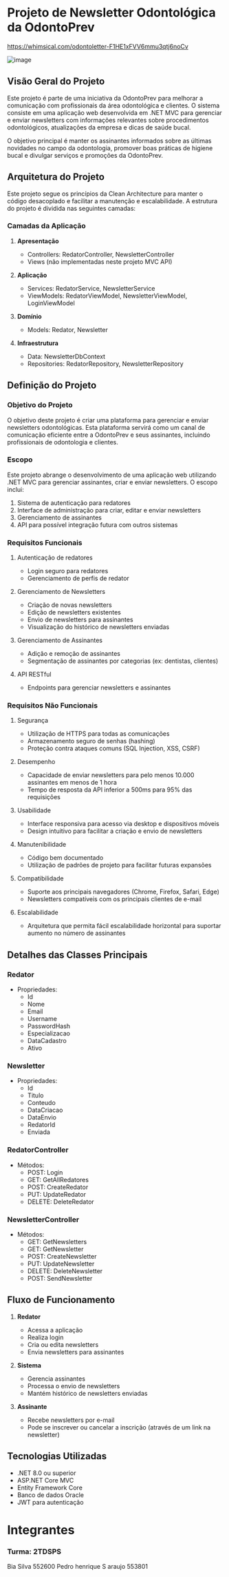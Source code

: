 # Projeto de Newsletter Odontológica da OdontoPrev
https://whimsical.com/odontoletter-F1HE1xFVV6mmu3qtj6noCv



![image](https://github.com/user-attachments/assets/7dd6bbe5-3912-4ee6-8269-8a5b52718771)



## Visão Geral do Projeto

Este projeto é parte de uma iniciativa da OdontoPrev para melhorar a comunicação com profissionais da área odontológica e clientes. O sistema consiste em uma aplicação web desenvolvida em .NET MVC para gerenciar e enviar newsletters com informações relevantes sobre procedimentos odontológicos, atualizações da empresa e dicas de saúde bucal.

O objetivo principal é manter os assinantes informados sobre as últimas novidades no campo da odontologia, promover boas práticas de higiene bucal e divulgar serviços e promoções da OdontoPrev.

## Arquitetura do Projeto

Este projeto segue os princípios da Clean Architecture para manter o código desacoplado e facilitar a manutenção e escalabilidade. A estrutura do projeto é dividida nas seguintes camadas:

### Camadas da Aplicação

1. **Apresentação**
   - Controllers: RedatorController, NewsletterController
   - Views (não implementadas neste projeto MVC API)

2. **Aplicação**
   - Services: RedatorService, NewsletterService
   - ViewModels: RedatorViewModel, NewsletterViewModel, LoginViewModel

3. **Domínio**
   - Models: Redator, Newsletter

4. **Infraestrutura**
   - Data: NewsletterDbContext
   - Repositories: RedatorRepository, NewsletterRepository

## Definição do Projeto

### Objetivo do Projeto
O objetivo deste projeto é criar uma plataforma para gerenciar e enviar newsletters odontológicas. Esta plataforma servirá como um canal de comunicação eficiente entre a OdontoPrev e seus assinantes, incluindo profissionais de odontologia e clientes.

### Escopo
Este projeto abrange o desenvolvimento de uma aplicação web utilizando .NET MVC para gerenciar assinantes, criar e enviar newsletters. O escopo inclui:

1. Sistema de autenticação para redatores
2. Interface de administração para criar, editar e enviar newsletters
3. Gerenciamento de assinantes
4. API para possível integração futura com outros sistemas

### Requisitos Funcionais
1. Autenticação de redatores
   - Login seguro para redatores
   - Gerenciamento de perfis de redator

2. Gerenciamento de Newsletters
   - Criação de novas newsletters
   - Edição de newsletters existentes
   - Envio de newsletters para assinantes
   - Visualização do histórico de newsletters enviadas

3. Gerenciamento de Assinantes
   - Adição e remoção de assinantes
   - Segmentação de assinantes por categorias (ex: dentistas, clientes)

4. API RESTful
   - Endpoints para gerenciar newsletters e assinantes

### Requisitos Não Funcionais
1. Segurança
   - Utilização de HTTPS para todas as comunicações
   - Armazenamento seguro de senhas (hashing)
   - Proteção contra ataques comuns (SQL Injection, XSS, CSRF)

2. Desempenho
   - Capacidade de enviar newsletters para pelo menos 10.000 assinantes em menos de 1 hora
   - Tempo de resposta da API inferior a 500ms para 95% das requisições

3. Usabilidade
   - Interface responsiva para acesso via desktop e dispositivos móveis
   - Design intuitivo para facilitar a criação e envio de newsletters

4. Manutenibilidade
   - Código bem documentado
   - Utilização de padrões de projeto para facilitar futuras expansões

5. Compatibilidade
   - Suporte aos principais navegadores (Chrome, Firefox, Safari, Edge)
   - Newsletters compatíveis com os principais clientes de e-mail

6. Escalabilidade
   - Arquitetura que permita fácil escalabilidade horizontal para suportar aumento no número de assinantes

## Detalhes das Classes Principais

### Redator
- Propriedades:
  - Id
  - Nome
  - Email
  - Username
  - PasswordHash
  - Especializacao
  - DataCadastro
  - Ativo

### Newsletter
- Propriedades:
  - Id
  - Titulo
  - Conteudo
  - DataCriacao
  - DataEnvio
  - RedatorId
  - Enviada

### RedatorController
- Métodos:
  - POST: Login
  - GET: GetAllRedatores
  - POST: CreateRedator
  - PUT: UpdateRedator
  - DELETE: DeleteRedator

### NewsletterController
- Métodos:
  - GET: GetNewsletters
  - GET: GetNewsletter
  - POST: CreateNewsletter
  - PUT: UpdateNewsletter
  - DELETE: DeleteNewsletter
  - POST: SendNewsletter

## Fluxo de Funcionamento

1. **Redator**
   - Acessa a aplicação
   - Realiza login
   - Cria ou edita newsletters
   - Envia newsletters para assinantes

2. **Sistema**
   - Gerencia assinantes
   - Processa o envio de newsletters
   - Mantém histórico de newsletters enviadas

3. **Assinante**
   - Recebe newsletters por e-mail
   - Pode se inscrever ou cancelar a inscrição (através de um link na newsletter)

## Tecnologias Utilizadas
- .NET 8.0 ou superior
- ASP.NET Core MVC
- Entity Framework Core
- Banco de dados Oracle
- JWT para autenticação

# Integrantes



### Turma: 2TDSPS
Bia Silva 552600
Pedro henrique S araujo 553801

